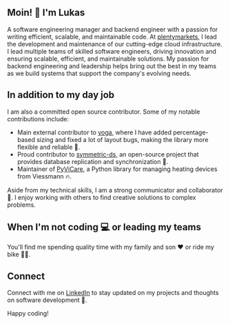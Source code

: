 ## Moin! 👋 I'm Lukas

A software engineering manager and backend engineer with a passion for writing efficient, scalable, and maintainable code.
At [plentymarkets](https://www.plentymarkets.eu), I lead the development and maintenance of our cutting-edge cloud infrastructure. I lead multiple teams of skilled software engineers, driving innovation and ensuring scalable, efficient, and maintainable solutions. My passion for backend engineering and leadership helps bring out the best in my teams as we build systems that support the company's evolving needs.

## In addition to my day job

I am also a committed open source contributor. Some of my notable contributions include:

- Main external contributor to [yoga](https://github.com/facebook/yoga/), where I have added percentage-based sizing and fixed a lot of layout bugs, making the library more flexible and reliable 💪.
- Proud contributor to [symmetric-ds](https://github.com/jumpmind/symmetric-ds/), an open-source project that provides database replication and synchronization 🔄.
- Maintainer of [PyViCare](https://github.com/somm15/PyViCare/), a Python library for managing heating devices from Viessmann 🔥.

Aside from my technical skills, I am a strong communicator and collaborator 🤝. I enjoy working with others to find creative solutions to complex problems.

## When I'm not coding 💻 or leading my teams

You'll find me spending quality time with my family and son ❤️ or ride my bike 🚴‍♂️.

## Connect

Connect with me on [LinkedIn](https://www.linkedin.com/in/lukas-woehrl/) to stay updated on my projects and thoughts on software development 💬.

Happy coding!


